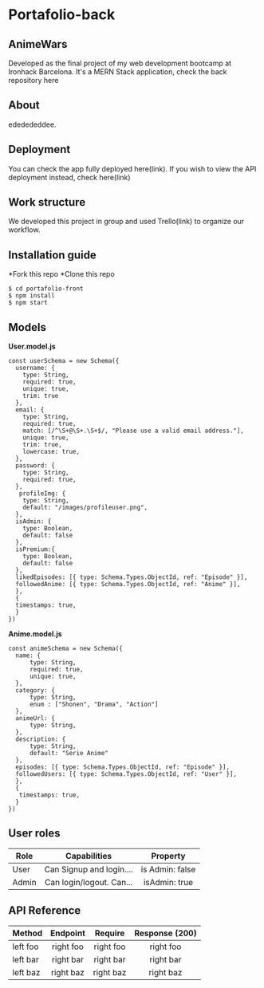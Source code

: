 # Portafolio-back

## AnimeWars
Developed as the final project of my web development bootcamp at Ironhack Barcelona. It's a MERN Stack application, check the back repository here<link>

## About
ededededdee.


## Deployment

You can check the app fully deployed here(link). If you wish to view the API deployment instead, check here(link)

## Work structure

We developed this project in group and used Trello(link) to organize our workflow.

## Installation guide

*Fork this repo
*Clone this repo

```
$ cd portafolio-front
$ npm install
$ npm start
```

## Models
**User.model.js**
```
const userSchema = new Schema({
  username: {
    type: String,
    required: true,
    unique: true,
    trim: true
  },
  email: {
    type: String,
    required: true,
    match: [/^\S+@\S+.\S+$/, "Please use a valid email address."],
    unique: true,
    trim: true,
    lowercase: true,
  },
  password: {
    type: String,
    required: true,
  },
   profileImg: {
    type: String,
    default: "/images/profileuser.png",
  },
  isAdmin: {
    type: Boolean,
    default: false
  },
  isPremium:{
    type: Boolean,
    default: false
  },
  likedEpisodes: [{ type: Schema.Types.ObjectId, ref: "Episode" }],
  followedAnime: [{ type: Schema.Types.ObjectId, ref: "Anime" }],
  },
  {
  timestamps: true,
  }
})
```

**Anime.model.js**
```
const animeSchema = new Schema({
  name: {
      type: String,
      required: true,
      unique: true,
  },
  category: {
      type: String,
      enum : ["Shonen", "Drama", "Action"]
  },  
  animeUrl: {
      type: String,
  },
  description: {
      type: String,
      default: "Serie Anime"
  },
  episodes: [{ type: Schema.Types.ObjectId, ref: "Episode" }],
  followedUsers: [{ type: Schema.Types.ObjectId, ref: "User" }],
  },
  {
   timestamps: true,
  }
})
```

## User roles

| Role          | Capabilities  | Property      |
| ------------- |:-------------:|:-------------:|
| User          | Can Signup and login....     | is Admin: false     |
| Admin      | Can login/logout. Can...    | isAdmin: true     |

## API Reference

| Method        | Endpoint | Require | Response (200) | 
| ------------- |:-------------:|:-------------:|:-------------:|
| left foo      | right foo     | right foo     | right foo     |
| left bar      | right bar     | right bar     | right bar     |
| left baz      | right baz     | right baz     |right baz      |


